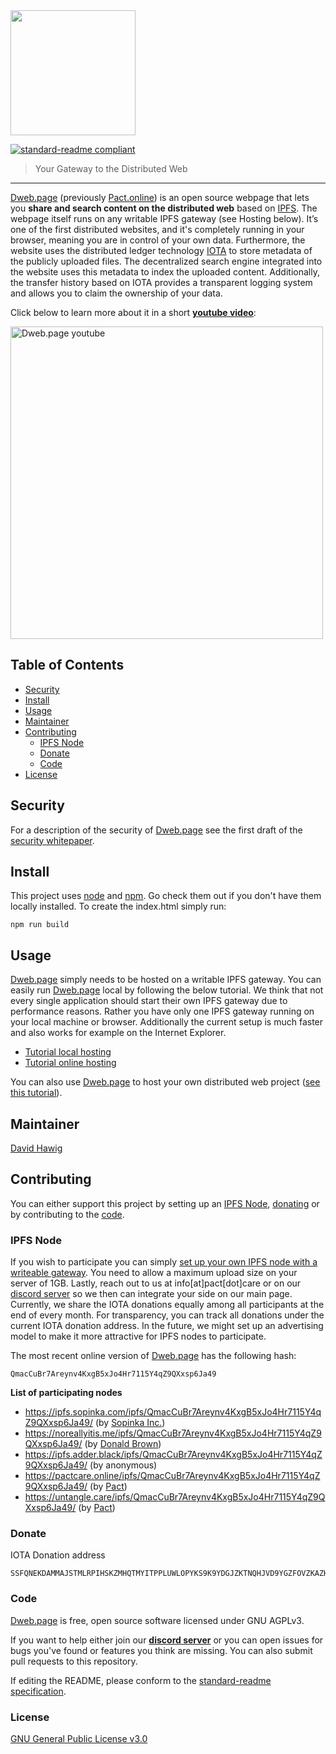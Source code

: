 <img src="https://pact.online/dist/img/dweb_whitebackground.png" width="200">

[![standard-readme compliant](https://img.shields.io/badge/readme%20style-standard-brightgreen.svg?style=flat-square)](https://github.com/RichardLitt/standard-readme)

> Your Gateway to the Distributed Web

---

[Dweb.page](https://dweb.page) (previously [Pact.online](http://www.pact.online)) is an open source webpage that lets you **share and search content on the distributed web** based on [IPFS](https://ipfs.io/). The webpage itself runs on any writable IPFS gateway (see Hosting below). It’s one of the first distributed websites, and it's completely running in your browser, meaning you are in control of your own data. Furthermore, the website uses the distributed ledger technology [IOTA](https://www.iota.org/) to store metadata of the publicly uploaded files. The decentralized search engine integrated into the website uses this metadata to index the uploaded content. Additionally, the transfer history based on IOTA provides a transparent logging system and allows you to claim the ownership of your data.

Click below to learn more about it in a short **[youtube video](https://www.youtube.com/watch?v=vVZP-mfy6QE&t)**:

<a href="https://www.youtube.com/watch?v=vVZP-mfy6QE&t"><img src="https://pact.online/dist/img/dwebyoutube.png" width="500px" alt="Dweb.page youtube"></a>

## Table of Contents

- [Security](#security)
- [Install](#install)
- [Usage](#usage)
- [Maintainer](#maintainer)
- [Contributing](#contributing)
  - [IPFS Node](#ipfs-node)
  - [Donate](#donate)
  - [Code](#code)
- [License](#license)

## Security
For a description of the security of [Dweb.page](https://dweb.page) see the first draft of the [security whitepaper](https://github.com/PACTCare/Pact.online/blob/master/Pact%20Secuirty%20Whitepaper_V0.11.pdf).

## Install

This project uses [node](http://nodejs.org) and [npm](https://npmjs.com). Go check them out if you don't have them locally installed.
To create the index.html simply run:
```
npm run build
```

## Usage

[Dweb.page](https://dweb.page) simply needs to be hosted on a writable IPFS gateway. You can easily run [Dweb.page](https://dweb.page) local by following the below tutorial. We think that not every single application should start their own IPFS gateway due to performance reasons. Rather you have only one IPFS gateway running on your local machine or browser. Additionally the current setup is much faster and also works for example on the Internet Explorer.

* [Tutorial local hosting](https://blog.florence.chat/tutorial-how-to-host-your-own-file-transfer-service-on-your-pc-22698c9d6362)
* [Tutorial online hosting](https://blog.florence.chat/tutorial-host-your-own-ipfs-node-and-help-the-next-generation-of-web-2860eb59e45e)

You can also use [Dweb.page](https://dweb.page) to host your own distributed web project ([see this tutorial](https://blog.florence.chat/tutorial-how-to-create-your-own-distributed-website-in-just-a-few-seconds-5100ccf068bc)).

## Maintainer

[David Hawig](https://github.com/Noc2)

## Contributing
You can either support this project by setting up an [IPFS Node](#ipfs-node), [donating](#donate) or by contributing to the [code](#code). 

### IPFS Node
If you wish to participate you can simply [set up your own IPFS node with a writeable gateway](https://blog.florence.chat/tutorial-host-your-own-ipfs-node-and-help-the-next-generation-of-web-2860eb59e45e). You need to allow a maximum upload size on your server of 1GB. Lastly, reach out to us at info[at]pact[dot]care or on our [discord server](https://discord.gg/VMj7PFN) so we then can integrate your side on our main page. Currently, we share the IOTA donations equally among all participants at the end of every month. For transparency, you can track all donations under the current IOTA donation address. In the future, we might set up an advertising model to make it more attractive for IPFS nodes to participate.

The most recent online version of [Dweb.page](https://dweb.page) has the following hash:
```
QmacCuBr7Areynv4KxgB5xJo4Hr7115Y4qZ9QXxsp6Ja49
```
**List of participating nodes**
* https://ipfs.sopinka.com/ipfs/QmacCuBr7Areynv4KxgB5xJo4Hr7115Y4qZ9QXxsp6Ja49/ (by [Sopinka Inc.](https://sopinka.com/))
* https://noreallyitis.me/ipfs/QmacCuBr7Areynv4KxgB5xJo4Hr7115Y4qZ9QXxsp6Ja49/ (by [Donald Brown](https://noreallyitis.me))
* https://ipfs.adder.black/ipfs/QmacCuBr7Areynv4KxgB5xJo4Hr7115Y4qZ9QXxsp6Ja49/ (by anonymous)
* https://pactcare.online/ipfs/QmacCuBr7Areynv4KxgB5xJo4Hr7115Y4qZ9QXxsp6Ja49/ (by [Pact](https://pact.care/))
* https://untangle.care/ipfs/QmacCuBr7Areynv4KxgB5xJo4Hr7115Y4qZ9QXxsp6Ja49/ (by [Pact](https://pact.care/))

### Donate

IOTA Donation address
```
SSFQNEKDAMMAJSTMLRPIHSKZMHQTMYITPPLUWLOPYKS9K9YDGJZKTNQHJVD9YGZFOVZKAZHDIDMFWJGUYFZOTSAS9C
```

### Code 
[Dweb.page](https://dweb.page) is free, open source software licensed under GNU AGPLv3.

If you want to help either join our **[discord server](https://discord.gg/VMj7PFN)** or you can open issues for bugs you've found or features you think are missing. You can also submit pull requests to this repository.

If editing the README, please conform to the [standard-readme specification](https://github.com/RichardLitt/standard-readme).

### License
[GNU General Public License v3.0](https://github.com/PACTCare/Dweb.page/blob/master/LICENSE)


